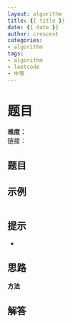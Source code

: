 ```yaml
---
layout: algorithm
title: {{ title }}
date: {{ date }}
author: crescent
categories: 
- algorithm
tags:
- algorithm
- leetcode
- 中等
---
```

# 题目
**难度：**  
链接：
## 题目


## 示例
```

```

## 提示
+ 

## 思路
**方法**  


## 解答
``` python

```